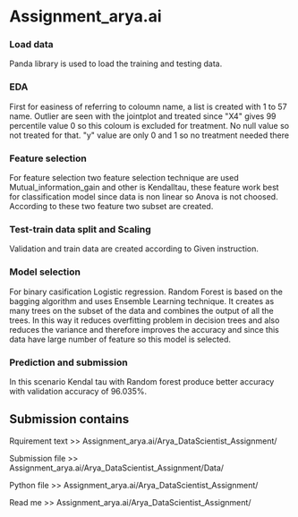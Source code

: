 # Assignment_arya.ai
### Load data
Panda library is used to load the training and testing data.
### EDA
First for easiness of referring to coloumn name, a list is created with 1 to 57 name.
Outlier are seen with the jointplot and treated since "X4" gives 99 percentile value 0 so this coloum is excluded for treatment.
No null value so not treated for that.
"y" value are only 0 and 1 so no treatment needed there
### Feature selection
For feature selection two feature selection technique are used Mutual_information_gain and other is Kendalltau, these feature work best for classification model since data is non linear so Anova is not choosed.
According to these two feature two subset are created.
### Test-train data split and Scaling
Validation and train data are created according to Given instruction.
### Model selection 
For binary casification Logistic regression.
Random Forest is based on the bagging algorithm and uses Ensemble Learning technique. It creates as many trees on the subset of the data and combines the output of all the trees. In this way it reduces overfitting problem in decision trees and also reduces the variance and therefore improves the accuracy and since this data have large number of feature so this model is selected.
### Prediction and submission
In this scenario Kendal tau with Random forest produce better accuracy with validation accuracy of 96.035%.

## Submission contains
Rquirement text >> Assignment_arya.ai/Arya_DataScientist_Assignment/ 

Submission file >> Assignment_arya.ai/Arya_DataScientist_Assignment/Data/ 

Python file >> Assignment_arya.ai/Arya_DataScientist_Assignment/ 

Read me >> Assignment_arya.ai/Arya_DataScientist_Assignment/ 
